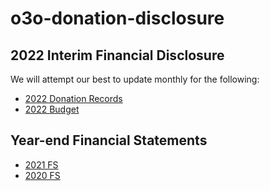 # o3o-donation-disclosure

## 2022 Interim Financial Disclosure

We will attempt our best to update monthly for the following:

- [2022 Donation Records](https://github.com/o3o-ca/o3o-financial-disclosure/blob/main/2022_donation_records_CAD.csv)
- [2022 Budget](https://github.com/o3o-ca/o3o-financial-disclosure/blob/main/2022_budget_USD.csv)

## Year-end Financial Statements

- [2021 FS](https://home.o3o.ca/wp-content/uploads/2022/01/FS-2021-v1-Publish.pdf)
- [2020 FS](https://blog.o3o.ca/wp-content/uploads/2020/12/FS2020.pdf)
